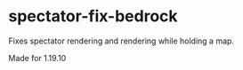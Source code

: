 # spectator-fix-bedrock
Fixes spectator rendering and rendering while holding a map.

Made for 1.19.10
